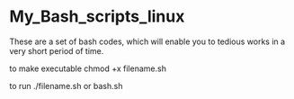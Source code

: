 # My_Bash_scripts_linux
These are a set of bash codes, which will enable you to tedious works in a very short period of time. 

to make executable chmod +x filename.sh

to run ./filename.sh or bash.sh
